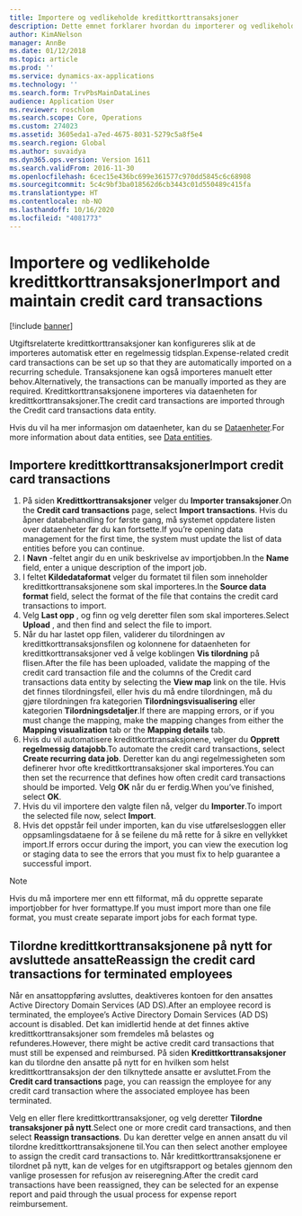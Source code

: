 ```yaml
---
title: Importere og vedlikeholde kredittkorttransaksjoner
description: Dette emnet forklarer hvordan du importerer og vedlikeholder utgiftsrelaterte kredittkorttransaksjoner. Disse transaksjonene kan konfigureres slik at de importeres automatisk etter en regelmessig tidsplan, eller de kan importeres manuelt etter behov.
author: KimANelson
manager: AnnBe
ms.date: 01/12/2018
ms.topic: article
ms.prod: ''
ms.service: dynamics-ax-applications
ms.technology: ''
ms.search.form: TrvPbsMainDataLines
audience: Application User
ms.reviewer: roschlom
ms.search.scope: Core, Operations
ms.custom: 274023
ms.assetid: 3605eda1-a7ed-4675-8031-5279c5a8f5e4
ms.search.region: Global
ms.author: suvaidya
ms.dyn365.ops.version: Version 1611
ms.search.validFrom: 2016-11-30
ms.openlocfilehash: 6cec15e436bc699e361577c970dd5845c6c68908
ms.sourcegitcommit: 5c4c9bf3ba018562d6cb3443c01d550489c415fa
ms.translationtype: HT
ms.contentlocale: nb-NO
ms.lasthandoff: 10/16/2020
ms.locfileid: "4081773"
---
```

# <a name="import-and-maintain-credit-card-transactions"></a><span data-ttu-id="a0f60-104">Importere og vedlikeholde kredittkorttransaksjoner</span><span class="sxs-lookup"><span data-stu-id="a0f60-104">Import and maintain credit card transactions</span></span>

[!include [banner](../includes/banner.md)]

<span data-ttu-id="a0f60-105">Utgiftsrelaterte kredittkorttransaksjoner kan konfigureres slik at de importeres automatisk etter en regelmessig tidsplan.</span><span class="sxs-lookup"><span data-stu-id="a0f60-105">Expense-related credit card transactions can be set up so that they are automatically imported on a recurring schedule.</span></span> <span data-ttu-id="a0f60-106">Transaksjonene kan også importeres manuelt etter behov.</span><span class="sxs-lookup"><span data-stu-id="a0f60-106">Alternatively, the transactions can be manually imported as they are required.</span></span> <span data-ttu-id="a0f60-107">Kredittkorttransaksjonene importeres via dataenheten for kredittkorttransaksjoner.</span><span class="sxs-lookup"><span data-stu-id="a0f60-107">The credit card transactions are imported through the Credit card transactions data entity.</span></span>

<span data-ttu-id="a0f60-108">Hvis du vil ha mer informasjon om dataenheter, kan du se [Dataenheter](https://docs.microsoft.com/dynamics365/fin-ops-core/dev-itpro/data-entities/data-entities).</span><span class="sxs-lookup"><span data-stu-id="a0f60-108">For more information about data entities, see [Data entities](https://docs.microsoft.com/dynamics365/fin-ops-core/dev-itpro/data-entities/data-entities).</span></span>

## <a name="import-credit-card-transactions"></a><span data-ttu-id="a0f60-109">Importere kredittkorttransaksjoner</span><span class="sxs-lookup"><span data-stu-id="a0f60-109">Import credit card transactions</span></span>

1. <span data-ttu-id="a0f60-110">På siden **Kredittkorttransaksjoner** velger du **Importer transaksjoner**.</span><span class="sxs-lookup"><span data-stu-id="a0f60-110">On the **Credit card transactions** page, select **Import transactions**.</span></span> <span data-ttu-id="a0f60-111">Hvis du åpner databehandling for første gang, må systemet oppdatere listen over dataenheter før du kan fortsette.</span><span class="sxs-lookup"><span data-stu-id="a0f60-111">If you’re opening data management for the first time, the system must update the list of data entities before you can continue.</span></span>
2. <span data-ttu-id="a0f60-112">I **Navn** -feltet angir du en unik beskrivelse av importjobben.</span><span class="sxs-lookup"><span data-stu-id="a0f60-112">In the **Name** field, enter a unique description of the import job.</span></span>
3. <span data-ttu-id="a0f60-113">I feltet **Kildedataformat** velger du formatet til filen som inneholder kredittkorttransaksjonene som skal importeres.</span><span class="sxs-lookup"><span data-stu-id="a0f60-113">In the **Source data format** field, select the format of the file that contains the credit card transactions to import.</span></span>
4. <span data-ttu-id="a0f60-114">Velg **Last opp** , og finn og velg deretter filen som skal importeres.</span><span class="sxs-lookup"><span data-stu-id="a0f60-114">Select **Upload** , and then find and select the file to import.</span></span>
5. <span data-ttu-id="a0f60-115">Når du har lastet opp filen, validerer du tilordningen av kredittkorttransaksjonsfilen og kolonnene for dataenheten for kredittkorttransaksjoner ved å velge koblingen **Vis tilordning** på flisen.</span><span class="sxs-lookup"><span data-stu-id="a0f60-115">After the file has been uploaded, validate the mapping of the credit card transaction file and the columns of the Credit card transactions data entity by selecting the **View map** link on the tile.</span></span> <span data-ttu-id="a0f60-116">Hvis det finnes tilordningsfeil, eller hvis du må endre tilordningen, må du gjøre tilordningen fra kategorien **Tilordningsvisualisering** eller kategorien **Tilordningsdetaljer**.</span><span class="sxs-lookup"><span data-stu-id="a0f60-116">If there are mapping errors, or if you must change the mapping, make the mapping changes from either the **Mapping visualization** tab or the **Mapping details** tab.</span></span>
6. <span data-ttu-id="a0f60-117">Hvis du vil automatisere kredittkorttransaksjonene, velger du **Opprett regelmessig datajobb**.</span><span class="sxs-lookup"><span data-stu-id="a0f60-117">To automate the credit card transactions, select **Create recurring data job**.</span></span> <span data-ttu-id="a0f60-118">Deretter kan du angi regelmessigheten som definerer hvor ofte kredittkorttransaksjoner skal importeres.</span><span class="sxs-lookup"><span data-stu-id="a0f60-118">You can then set the recurrence that defines how often credit card transactions should be imported.</span></span> <span data-ttu-id="a0f60-119">Velg **OK** når du er ferdig.</span><span class="sxs-lookup"><span data-stu-id="a0f60-119">When you’ve finished, select **OK**.</span></span>
7. <span data-ttu-id="a0f60-120">Hvis du vil importere den valgte filen nå, velger du **Importer**.</span><span class="sxs-lookup"><span data-stu-id="a0f60-120">To import the selected file now, select **Import**.</span></span>
8. <span data-ttu-id="a0f60-121">Hvis det oppstår feil under importen, kan du vise utførelsesloggen eller oppsamlingsdataene for å se feilene du må rette for å sikre en vellykket import.</span><span class="sxs-lookup"><span data-stu-id="a0f60-121">If errors occur during the import, you can view the execution log or staging data to see the errors that you must fix to help guarantee a successful import.</span></span>

> [!NOTE]
> <span data-ttu-id="a0f60-122">Hvis du må importere mer enn ett filformat, må du opprette separate importjobber for hver formattype.</span><span class="sxs-lookup"><span data-stu-id="a0f60-122">If you must import more than one file format, you must create separate import jobs for each format type.</span></span>

## <a name="reassign-the-credit-card-transactions-for-terminated-employees"></a><span data-ttu-id="a0f60-123">Tilordne kredittkorttransaksjonene på nytt for avsluttede ansatte</span><span class="sxs-lookup"><span data-stu-id="a0f60-123">Reassign the credit card transactions for terminated employees</span></span>

<span data-ttu-id="a0f60-124">Når en ansattoppføring avsluttes, deaktiveres kontoen for den ansattes Active Directory Domain Services (AD DS).</span><span class="sxs-lookup"><span data-stu-id="a0f60-124">After an employee record is terminated, the employee’s Active Directory Domain Services (AD DS) account is disabled.</span></span> <span data-ttu-id="a0f60-125">Det kan imidlertid hende at det finnes aktive kredittkorttransaksjoner som fremdeles må belastes og refunderes.</span><span class="sxs-lookup"><span data-stu-id="a0f60-125">However, there might be active credit card transactions that must still be expensed and reimbursed.</span></span> <span data-ttu-id="a0f60-126">På siden **Kredittkorttransaksjoner** kan du tilordne den ansatte på nytt for en hvilken som helst kredittkorttransaksjon der den tilknyttede ansatte er avsluttet.</span><span class="sxs-lookup"><span data-stu-id="a0f60-126">From the **Credit card transactions** page, you can reassign the employee for any credit card transaction where the associated employee has been terminated.</span></span>

<span data-ttu-id="a0f60-127">Velg en eller flere kredittkorttransaksjoner, og velg deretter **Tilordne transaksjoner på nytt**.</span><span class="sxs-lookup"><span data-stu-id="a0f60-127">Select one or more credit card transactions, and then select **Reassign transactions**.</span></span> <span data-ttu-id="a0f60-128">Du kan deretter velge en annen ansatt du vil tilordne kredittkorttransaksjonene til.</span><span class="sxs-lookup"><span data-stu-id="a0f60-128">You can then select another employee to assign the credit card transactions to.</span></span> <span data-ttu-id="a0f60-129">Når kredittkorttransaksjonene er tilordnet på nytt, kan de velges for en utgiftsrapport og betales gjennom den vanlige prosessen for refusjon av reiseregning.</span><span class="sxs-lookup"><span data-stu-id="a0f60-129">After the credit card transactions have been reassigned, they can be selected for an expense report and paid through the usual process for expense report reimbursement.</span></span>
